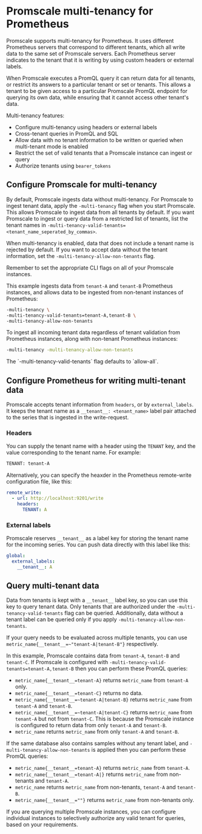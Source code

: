 # Promscale multi-tenancy for Prometheus
Promscale supports multi-tenancy for Prometheus. It uses different Prometheus
servers that correspond to different tenants, which all write data to the same
set of Promscale servers. Each Prometheus server indicates to the tenant that it
is writing by using custom headers or external labels.

When Promscale executes a PromQL query it can return data for all tenants, or
restrict its answers to a particular tenant or set or tenants. This allows a
tenant to be given access to a particular Promscale PromQL endpoint for querying
its own data, while ensuring that it cannot access other tenant's data.

Multi-tenancy features:
*   Configure multi-tenancy using headers or external labels
*   Cross-tenant queries in PromQL and SQL
*   Allow data with no tenant information to be written or queried when
    multi-tenant mode is enabled
*   Restrict the set of valid tenants that a Promscale instance can ingest or
    query
*   Authorize tenants using `bearer_tokens`

## Configure Promscale for multi-tenancy
By default, Promscale ingests data without multi-tenancy. For Promscale to
ingest tenant data, apply the `-multi-tenancy` flag when you start Promscale.
This allows Promscale to ingest data from all tenants by default. If you want
Promscale to ingest or query data from a restricted list of tenants, list the
tenant names in
`-multi-tenancy-valid-tenants=<tenant_name_seperated_by_commas>`.

When multi-tenancy is enabled, data that does not include a tenant name is
rejected by default. If you want to accept data without the tenant information,
set the `-multi-tenancy-allow-non-tenants` flag.

Remember to set the appropriate CLI flags on all of your Promscale instances.

This example ingests data from `tenant-A` and `tenant-B` Prometheus instances,
and allows data to be ingested from non-tenant instances of Prometheus:
```bash
-multi-tenancy \
-multi-tenancy-valid-tenants=tenant-A,tenant-B \
-multi-tenancy-allow-non-tenants
```

To ingest all incoming tenant data regardless of tenant validation from
Prometheus instances, along with non-tenant Prometheus instances:
```bash
-multi-tenancy -multi-tenancy-allow-non-tenants
```

<highlight type="note">
The `-multi-tenancy-valid-tenants` flag defaults to `allow-all`.
</highlight>

## Configure Prometheus for writing multi-tenant data
Promscale accepts tenant information from `headers`, or by `external_labels`. It
keeps the tenant name as a `__tenant__: <tenant_name>` label pair attached to
the series that is ingested in the write-request.

### Headers
You can supply the tenant name with a header using the `TENANT` key, and the value corresponding to the tenant name. For example:
```bash
TENANT: tenant-A
```

Alternatively, you can specify the heaxder in the Prometheus remote-write
configuration file, like this:
```yaml
remote_write:
  - url: http://localhost:9201/write
    headers:
      TENANT: A
```

### External labels
Promscale reserves `__tenant__` as a label key for storing the tenant name for
the incoming series. You can push data directly with this label like this:
```yaml
global:
  external_labels:
    __tenant__: A
```

## Query multi-tenant data
Data from tenants is kept with a `__tenant__` label key, so you can use this key
to query tenant data. Only tenants that are authorized under the
`-multi-tenancy-valid-tenants` flag can be queried. Additionally, data without a
tenant label can be queried only if you apply
`-multi-tenancy-allow-non-tenants`.

If your query needs to be evaluated across multiple tenants, you can use
`metric_name{__tenant__=~"tenant-A|tenant-B"}` respectively.

In this example, Promscale contains data from `tenant-A`, `tenant-B` and
`tenant-C`. If Promscale is configured with
`-multi-tenancy-valid-tenants=tenant-A,tenant-B` then you can perform these
PromQL queries:
*   `metric_name{__tenant__=tenant-A}` returns `metric_name` from `tenant-A` only.
*   `metric_name{__tenant__=tenant-C}` returns no data.
*   `metric_name{__tenant__=~tenant-A|tenant-B}` returns `metric_name` from
    `tenant-A` and `tenant-B`.
*   `metric_name{__tenant__=~tenant-A|tenant-C}` returns `metric_name` from
    `tenant-A` but not from `tenant-C`. This is because the Promscale instance
    is configured to return data from only `tenant-A` and `tenant-B`.
*   `metric_name` returns `metric_name` from only `tenant-A` and `tenant-B`.

If the same database also contains samples without any tenant label, and
`-multi-tenancy-allow-non-tenants` is applied then you can perform these PromQL
queries:
*   `metric_name{__tenant__=tenant-A}` returns `metric_name` from `tenant-A`.
*   `metric_name{__tenant__=tenant-A|}` returns `metric_name` from non-tenants
    and `tenant-A`.
*   `metric_name` returns `metric_name` from non-tenants, `tenant-A` and
    `tenant-B`.
*   `metric_name{__tenant__=""}` returns `metric_name` from non-tenants only.

<highlight type="note">
If you are querying multiple Promscale instances, you can configure individual
instances to selectively authorize any valid tenant for queries, based on your
requirements.
</highlight>
